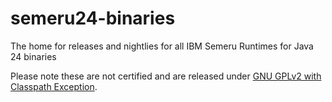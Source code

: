 # semeru24-binaries
The home for releases and nightlies for all IBM Semeru Runtimes for Java 24 binaries

Please note these are not certified and are released under [GNU GPLv2 with Classpath Exception](https://openjdk.java.net/legal/gplv2+ce.html).

